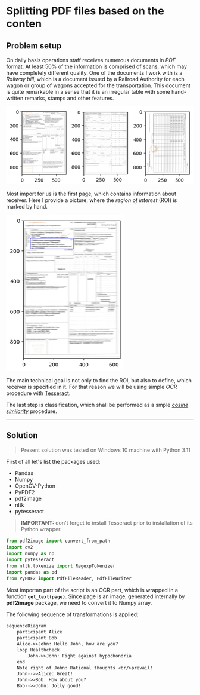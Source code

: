 
# Splitting PDF files based on the conten

## Problem setup

On daily basis operations staff receives numerous documents in *PDF* format. At least 50% of the information is comprised of scans, which may have completely different quality. One of the documents I work with is a *Railway bill*, which is a document issued by a Railroad Authority for each wagon or group of wagons accepted for the transportation. This document is quite remarkable in a sense that it is an irregular table with some hand-written remarks, stamps and other features.  

![First three pages](/assets/img/3pages.png)

Most import for us is the first page, which contains information about receiver. Here I provide a picture, where the *region of interest* (ROI) is marked by hand.  

![First page with the mark](/assets/img/1page_marked.png)  

The main technical goal is not only to find the ROI, but also to define, which receiver is specified in it. For that reason we will be using simple *OCR* procedure with [Tesseract](https://github.com/tesseract-ocr/tesseract).  

The last step is classification, which shall be performed as a smple [*cosine similarity*](https://en.wikipedia.org/wiki/Cosine_similarity) procedure.

---

## Solution

> Present solution was tested on Windows 10 machine with Python 3.11

First of all let's list the packages used:
* Pandas
* Numpy
* OpenCV-Python
* PyPDF2
* pdf2image
* nltk
* pytesseract
> **IMPORTANT:** don't forget to install Tesseract prior to installation of its Python wrapper.

```Python
from pdf2image import convert_from_path
import cv2
import numpy as np
import pytesseract
from nltk.tokenize import RegexpTokenizer
import pandas as pd
from PyPDF2 import PdfFileReader, PdfFileWriter
```

Most importan part of the script is an OCR part, which is wrapped in a function **```get_text(page)```**. Since page is an image, generated internally by **pdf2image** package, we need to convert it to Numpy array. 

The following sequence of transformations is applied: 

```mermaid
sequenceDiagram
    participant Alice
    participant Bob
    Alice->>John: Hello John, how are you?
    loop Healthcheck
        John->>John: Fight against hypochondria
    end
    Note right of John: Rational thoughts <br/>prevail!
    John-->>Alice: Great!
    John->>Bob: How about you?
    Bob-->>John: Jolly good!
```
